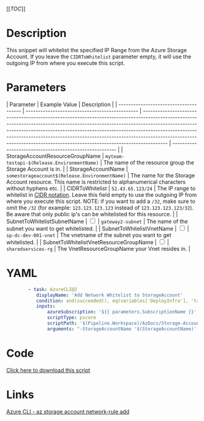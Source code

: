 [[_TOC_]]

# Description

This snippet will whitelist the specified IP Range from the Azure Storage Account. If you leave the `CIDRToWhitelist` parameter empty, it will use the outgoing IP from where you execute this script.

# Parameters

| Parameter                              | Example Value                                  | Description                                                                                                                                                                                                                                                                                                                                                                                                      |
| -------------------------------------- | ---------------------------------------------- | ---------------------------------------------------------------------------------------------------------------------------------------------------------------------------------------------------------------------------------------------------------------------------------------------------------------------------------------------------------------------------------------------------------------- | ------------------------------------------------------- |
| StorageAccountResourceGroupName        | `myteam-testapi-$(Release.EnvironmentName)`    | The name of the resource group the Storage Account is in.                                                                                                                                                                                                                                                                                                                                                        |
| StorageAccountName                     | `somestorageaccount$(Release.EnvironmentName)` | The name for the Storage Account resource. This name is restricted to alphanumerical characters without hyphens etc.                                                                                                                                                                                                                                                                                             |
| CIDRToWhitelist                        | `52.43.65.123/24`                              | The IP range to whitelist in [CIDR notation](https://en.wikipedia.org/wiki/Classless_Inter-Domain_Routing#CIDR_notation). Leave this field empty to use the outgoing IP from where you execute this script. NOTE: if you want to add a `/32`, make sure to omit the `/32` (for example: `123.123.123.123` instead of `123.123.123.123/32`). Be aware that only public ip's can be whitelisted for this resource. |
| SubnetToWhitelistSubnetName            | <input type="checkbox">                        | `gateway2-subnet`                                                                                                                                                                                                                                                                                                                                                                                                | The name of the subnet you want to get whitelisted.     |
| SubnetToWhitelistVnetName              | <input type="checkbox">                        | `sp-dc-dev-001-vnet`                                                                                                                                                                                                                                                                                                                                                                                             | The vnetname of the subnet you want to get whitelisted. |
| SubnetToWhitelistVnetResourceGroupName | <input type="checkbox">                        | `sharedservices-rg`                                                                                                                                                                                                                                                                                                                                                                                              | The VnetResourceGroupName your Vnet resides in.         |

# YAML

```yaml
        - task: AzureCLI@2
           displayName: 'Add Network Whitelist to StorageAccount'
           condition: and(succeeded(), eq(variables['DeployInfra'], 'true'))
           inputs:
               azureSubscription: '${{ parameters.SubscriptionName }}'
               scriptType: pscore
               scriptPath: '$(Pipeline.Workspace)/AzDocs/Storage-Accounts/Add-Network-Whitelist-to-StorageAccount.ps1'
               arguments: "-StorageAccountName '$(StorageAccountName)' -StorageAccountResourceGroupName '$(StorageAccountResourceGroupName)' -CIDRToWhitelist '$(CIDRToWhitelist)' -SubnetToWhitelistSubnetName '$(SubnetToWhitelistSubnetName)' -SubnetToWhitelistVnetName '$(SubnetToWhitelistVnetName)' -SubnetToWhitelistVnetResourceGroupName '$(SubnetToWhitelistVnetResourceGroupName)'"
```

# Code

[Click here to download this script](../../../../src/Storage-Accounts/Add-IP-Whitelist-to-StorageAccount)

# Links

[Azure CLI - az storage account network-rule add](https://docs.microsoft.com/en-us/cli/azure/storage/account/network-rule?view=azure-cli-latest#az_storage_account_network_rule_add)
